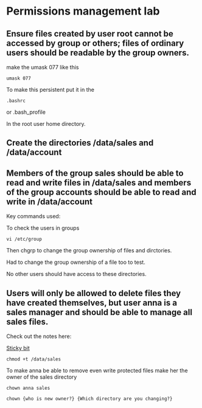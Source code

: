 # Permissions management lab

## Ensure files created by user root cannot be accessed by group or others; files of ordinary users should be readable by the group owners.

make the umask 077 like this

	umask 077

To make this persistent put it in the 

	.bashrc
or
	.bash_profile

In the root user home directory.

## Create the directories /data/sales and /data/account

## Members of the group sales should be able to read and write files in /data/sales and members of the group accounts should be able to read and write in /data/account

Key commands used:

To check the users in groups

	vi /etc/group

Then chgrp to change the group ownership of files and dirctories.

Had to change the group ownership of a file too to test.

No other users should have access to these directories.

## Users will only be allowed to delete files they have created themselves, but user anna is a sales manager and should be able to manage all sales files.

Check out the notes here:

[Sticky bit](https://github.com/tjkhara/notes/blob/master/linux_notes/13_permissions_management.md#what-is-sticky-bit)

	chmod +t /data/sales

To make anna be able to remove even write protected files make her the owner of the sales directory

	chown anna sales

	chown {who is new owner?} {Which directory are you changing?}

